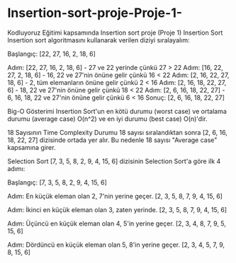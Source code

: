 # Insertion-sort-proje-Proje-1-
Kodluyoruz Eğitimi kapsamında Insertion sort proje (Proje 1)
Insertion Sort
Insertion sort algoritmasını kullanarak verilen diziyi sıralayalım:

Başlangıç: [22, 27, 16, 2, 18, 6]

Adım: [22, 27, 16, 2, 18, 6] - 27 ve 22 yerinde çünkü 27 > 22
Adım: [16, 22, 27, 2, 18, 6] - 16, 22 ve 27'nin önüne gelir çünkü 16 < 22
Adım: [2, 16, 22, 27, 18, 6] - 2, tüm elemanların önüne gelir çünkü 2 < 16
Adım: [2, 16, 18, 22, 27, 6] - 18, 22 ve 27'nin önüne gelir çünkü 18 < 22
Adım: [2, 6, 16, 18, 22, 27] - 6, 16, 18, 22 ve 27'nin önüne gelir çünkü 6 < 16
Sonuç: [2, 6, 16, 18, 22, 27]

Big-O Gösterimi
Insertion Sort'un en kötü durumu (worst case) ve ortalama durumu (average case) O(n^2) ve en iyi durumu (best case) O(n)'dir.

18 Sayısının Time Complexity Durumu
18 sayısı sıralandıktan sonra [2, 6, 16, 18, 22, 27] dizisinde ortada yer alır. Bu nedenle 18 sayısı "Average case" kapsamına girer.

Selection Sort
[7, 3, 5, 8, 2, 9, 4, 15, 6] dizisinin Selection Sort'a göre ilk 4 adımı:

Başlangıç: [7, 3, 5, 8, 2, 9, 4, 15, 6]

Adım: En küçük eleman olan 2, 7'nin yerine geçer.
[2, 3, 5, 8, 7, 9, 4, 15, 6]

Adım: İkinci en küçük eleman olan 3, zaten yerinde.
[2, 3, 5, 8, 7, 9, 4, 15, 6]

Adım: Üçüncü en küçük eleman olan 4, 5'in yerine geçer.
[2, 3, 4, 8, 7, 9, 5, 15, 6]

Adım: Dördüncü en küçük eleman olan 5, 8'in yerine geçer.
[2, 3, 4, 5, 7, 9, 8, 15, 6]
